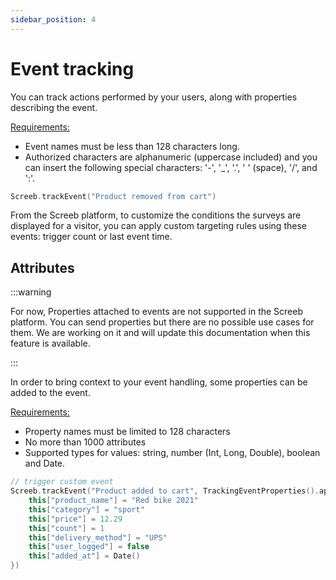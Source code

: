 ```yaml
---
sidebar_position: 4
---
```


# Event tracking

You can track actions performed by your users, along with properties describing the event.

<u>Requirements:</u>

* Event names must be less than 128 characters long.
* Authorized characters are alphanumeric (uppercase included) and you can insert the following special characters: '-', '_', '.', ' ' (space), '/', and ':'.

```kotlin
Screeb.trackEvent("Product removed from cart")
```

From the Screeb platform, to customize the conditions the surveys are displayed for a visitor, you can apply custom targeting rules using these events: trigger count or last event time.

## Attributes

:::warning

For now, Properties attached to events are not supported in the Screeb platform.
You can send properties but there are no possible use cases for them.
We are working on it and will update this documentation when this feature is available.

:::

In order to bring context to your event handling, some properties can be added to the event.

<u>Requirements:</u>

* Property names must be limited to 128 characters
* No more than 1000 attributes
* Supported types for values: string, number (Int, Long, Double), boolean and Date.

```kotlin
// trigger custom event
Screeb.trackEvent("Product added to cart", TrackingEventProperties().apply {
    this["product_name"] = "Red bike 2021"
    this["category"] = "sport"
    this["price"] = 12.29
    this["count"] = 1
    this["delivery_method"] = "UPS"
    this["user_logged"] = false
    this["added_at"] = Date()
})
```
